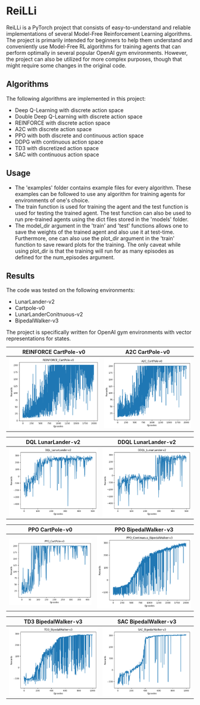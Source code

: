 # ReiLLi

ReiLLi is a PyTorch project that consists of easy-to-understand and reliable implementations of several Model-Free Reinforcement Learning algorithms. The project is primarily intended for beginners to help them understand and conveniently use Model-Free RL algorithms  for training agents  that can perform optimally in several popular OpenAI gym environments. However, the project can also be utilized for more complex purposes, though that might require some changes in the original code.
 

## Algorithms
The following algorithms are implemented in this project:
- Deep Q-Learning with discrete action space
- Double Deep Q-Learning with discrete action space
- REINFORCE with discrete action space
- A2C with discrete action space
- PPO with both discrete and continuous action space
- DDPG with continuous action space
- TD3 with discretized action space
- SAC with continuous action space


## Usage
- The 'examples' folder contains example files for every algorithm. These examples can be followed to use any algorithm for training agents for environments of one's choice.
- The train function is used for training the agent and the test function is used for testing the trained agent. The test function can also be used to run pre-trained agents using the dict files stored in the 'models' folder.
- The model_dir argument in the 'train' and 'test' functions allows one to save the weights of the trained agent and also use it at test-time. Furthermore, one can also use the plot_dir argument in the 'train' function to save reward plots for the training. The only caveat while using plot_dir is that the training will run for as many episodes as defined for the num_episodes argument.


## Results
The code was tested on the following environments:
- LunarLander-v2
- Cartpole-v0
- LunarLanderConitnuous-v2
- BipedalWalker-v3


The project is specifically written for OpenAI gym environments with vector representations for states.


| REINFORCE CartPole-v0  | A2C CartPole-v0 |
| :-------------------------:|:-------------------------: |
| ![](plots/REINFORCE_CartPole-v0.png) |  ![](plots/A2C_CartPole-v0.png) |


| DQL LunarLander-v2  | DDQL LunarLander-v2 |
| :-------------------------:|:-------------------------: |
| ![](plots/DQL_LunarLander-v2.png) |  ![](plots/DDQL_LunarLander-v2.png) |

| PPO CartPole-v0  | PPO BipedalWalker-v3 |
| :-------------------------:|:-------------------------: |
| ![](plots/PPO_CartPole-v0.png) |  ![](plots/PPO_Continuous_BipedalWalker-v3.png) |


| TD3 BipedalWalker-v3  | SAC BipedalWalker-v3 |
| :-------------------------:|:-------------------------: |
| ![](plots/TD3_BipedalWalker-v3.png) |  ![](plots/SAC_BipedalWalker-v3.png) |

